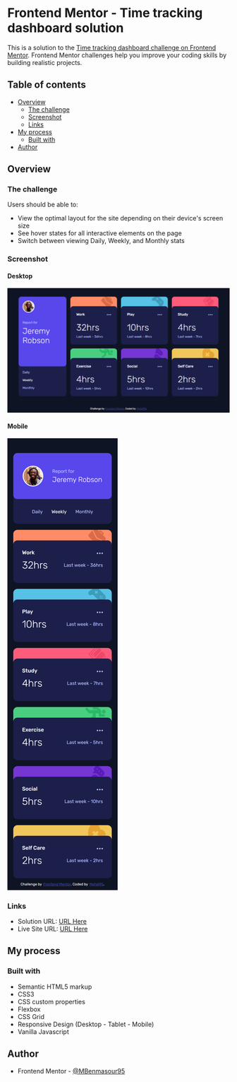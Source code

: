 # Frontend Mentor - Time tracking dashboard solution

This is a solution to the [Time tracking dashboard challenge on Frontend Mentor](https://www.frontendmentor.io/challenges/time-tracking-dashboard-UIQ7167Jw). Frontend Mentor challenges help you improve your coding skills by building realistic projects.

## Table of contents

- [Overview](#overview)
  - [The challenge](#the-challenge)
  - [Screenshot](#screenshot)
  - [Links](#links)
- [My process](#my-process)
  - [Built with](#built-with)
- [Author](#author)

## Overview

### The challenge

Users should be able to:

- View the optimal layout for the site depending on their device's screen size
- See hover states for all interactive elements on the page
- Switch between viewing Daily, Weekly, and Monthly stats

### Screenshot

#### Desktop

![desktop](./screenshots/desktop.png)

#### Mobile

![mobile](./screenshots/mobile.png)

### Links

- Solution URL: [ URL Here](https://your-solution-url.com)
- Live Site URL: [ URL Here](https://mbenmasour95.github.io/Time-tracking-dashboard/)

## My process

### Built with

- Semantic HTML5 markup
- CSS3
- CSS custom properties
- Flexbox
- CSS Grid
- Responsive Design (Desktop - Tablet - Mobile)
- Vanilla Javascript

## Author

- Frontend Mentor - [@MBenmasour95](https://www.frontendmentor.io/profile/MBenmasour95)

